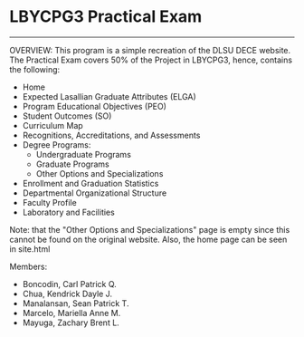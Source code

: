 # LBYCPG3 Practical Exam
-------------------------------------------------------------------------------------------------------------------------------------------------------------------------
OVERVIEW:
This program is a simple recreation of the DLSU DECE website. The Practical Exam covers 50% of the Project in LBYCPG3, hence, contains the following:
- Home
- Expected Lasallian Graduate Attributes (ELGA)
- Program Educational Objectives (PEO)
- Student Outcomes (SO)
- Curriculum Map
- Recognitions, Accreditations, and Assessments
- Degree Programs:
  - Undergraduate Programs
  - Graduate Programs
  - Other Options and Specializations
- Enrollment and Graduation Statistics
- Departmental Organizational Structure
- Faculty Profile
- Laboratory and Facilities

Note: that the "Other Options and Specializations" page is empty since this cannot be found on the original website. Also, the home page can be seen in site.html

Members:
- Boncodin, Carl Patrick Q.
- Chua, Kendrick Dayle J.
- Manalansan, Sean Patrick T.
- Marcelo, Mariella Anne M.
- Mayuga, Zachary Brent L. 

